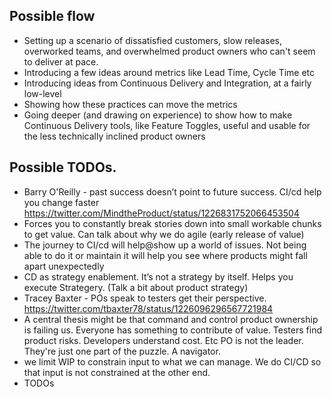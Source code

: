 
## Possible flow

* Setting up a scenario of dissatisfied customers, slow releases, overworked teams, and overwhelmed product owners who can't seem to deliver at pace.
* Introducing a few ideas around metrics like Lead Time, Cycle Time etc
* Introducing ideas from Continuous Delivery and Integration, at a fairly low-level
* Showing how these practices can move the metrics
* Going deeper (and drawing on experience) to show how to make Continuous Delivery tools, like Feature Toggles, useful and usable for the less technically inclined product owners

## Possible TODOs.

* Barry O'Reilly - past success doesn’t point to future success. CI/cd help you change faster  https://twitter.com/MindtheProduct/status/1226831752066453504
* Forces you to constantly break stories down into small workable chunks to get value. Can talk about why we do agile (early release of value)
* The journey to CI/cd will help@show up a world of issues. Not being able to do it or maintain it will help you see where products might fall apart unexpectedly
* CD as strategy enablement. It’s not a strategy by itself. Helps you execute Strategery. (Talk a bit about product strategy)
* Tracey Baxter - POs speak to testers get their perspective. https://twitter.com/tbaxter78/status/1226096296567721984
* A central thesis might be that command and control product ownership is failing us. Everyone has something to contribute of value. Testers find product risks. Developers understand cost. Etc PO is not the leader. They're just one part of the puzzle. A navigator.
* we limit WIP to constrain input to what we can manage. We do CI/CD so that input is not constrained at the other end.
* TODOs
